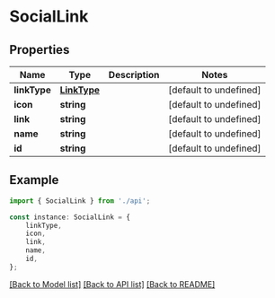 # SocialLink


## Properties

Name | Type | Description | Notes
------------ | ------------- | ------------- | -------------
**linkType** | [**LinkType**](LinkType.md) |  | [default to undefined]
**icon** | **string** |  | [default to undefined]
**link** | **string** |  | [default to undefined]
**name** | **string** |  | [default to undefined]
**id** | **string** |  | [default to undefined]

## Example

```typescript
import { SocialLink } from './api';

const instance: SocialLink = {
    linkType,
    icon,
    link,
    name,
    id,
};
```

[[Back to Model list]](../README.md#documentation-for-models) [[Back to API list]](../README.md#documentation-for-api-endpoints) [[Back to README]](../README.md)
